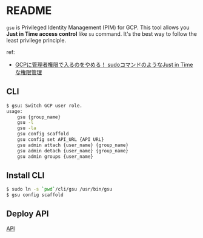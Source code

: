 README
==========

`gsu` is Privileged Identity Management (PIM) for GCP. This tool allows you **Just in Time access control** like `su` command. It's the best way to follow the least privilege principle.

ref:
- [GCPに管理者権限で入るのをやめる！ sudoコマンドのようなJust in Timeな権限管理](https://zenn.dev/koduki/articles/0a06a881d70397)

CLI
----------

```bash
$ gsu: Switch GCP user role.
usage:
    gsu {group_name}
    gsu -l
    gsu -la
    gsu config scaffold
    gsu config set API_URL {API URL}
    gsu admin attach {user_name} {group_name}
    gsu admin detach {user_name} {group_name}
    gsu admin groups {user_name}
```

Install CLI
-----------

```bash
$ sudo ln -s `pwd`/cli/gsu /usr/bin/gsu
$ gsu config scaffold
```

Deploy API
---------

[API](api/README.md)
